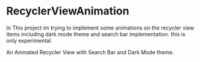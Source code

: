 # RecyclerViewAnimation
In This project im trying to implement some animations on the recycler view items including dark mode theme and search bar implementation. this is only experimental.

An Animated Recycler View with Search Bar and Dark Mode theme.
